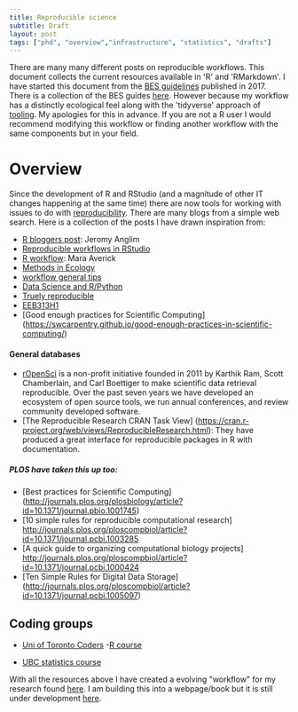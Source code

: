 ```yaml
---
title: Reproducible science
subtitle: Draft 
layout: post
tags: ["phd", "overview","infrastructure", "statistics", "drafts"]
---
```


There are many many different posts on reproducible workflows. This document collects the current resources available in 'R' and 'RMarkdown'. I have started this document from the [BES guidelines](https://github.com/BES2016Workshop/guidebook) published in 2017. There is a collection of the BES guides [here](https://www.britishecologicalsociety.org/publications/guides-to/). However because my workflow has a distinctly ecological feel along with the 'tidyverse' approach of [tooling](https://style.tidyverse.org/index.html). My apologies for this in advance. If you are not a R user I would recommend modifying this workflow or finding another workflow with the same components but in your field.

# Overview

Since the development of R and RStudio (and a magnitude of other IT changes happening at the same time) there are now tools for working with issues to do with [reproducibility](https://www.nature.com/news/1-500-scientists-lift-the-lid-on-reproducibility-1.19970). There are many blogs from a simple web search. 
Here is a collection of the posts I have drawn inspiration from:

- [R bloggers post](https://www.r-bloggers.com/reproducible-research-and-r-workflow/): Jeromy Anglim
- [Reproducible workflows in RStudio](https://cyberhelp.sesync.org/basic-git-lesson/2016/08/25/)
- [R workflow](https://maraaverick.rbind.io/2017/09/r-workflow-fun/): Mara Averick
- [Methods in Ecology](https://methodsblog.com/2016/10/05/reproducibility-with-r/)
- [workflow general tips](https://csgillespie.github.io/efficientR/workflow.html)
- [Data Science and R/Python](https://community.rstudio.com/t/data-science-project-template-for-r/3230)
- [Truely reproducible](https://timogrossenbacher.ch/2017/07/a-truly-reproducible-r-workflow/)
- [EEB313H1](https://uoftcoders.github.io/rcourse/lec16-rmarkdown.html)
- [Good enough practices for Scientific Computing] (https://swcarpentry.github.io/good-enough-practices-in-scientific-computing/)

#### General databases

- [rOpenSci](https://ropensci.org/about/) is a non-profit initiative founded in 2011 by Karthik Ram, Scott Chamberlain, and Carl Boettiger to make scientific data retrieval reproducible. Over the past seven years we have developed an ecosystem of open source tools, we run annual conferences, and review community developed software.
- [The Reproducible Research CRAN Task View] (https://cran.r-project.org/web/views/ReproducibleResearch.html): They have produced a great interface for reproducible packages in R with documentation.

##### PLOS have taken this up too:

- [Best practices for Scientific Computing] (http://journals.plos.org/plosbiology/article?id=10.1371/journal.pbio.1001745)
- [10 simple rules for reproducible computational research] http://journals.plos.org/ploscompbiol/article?id=10.1371/journal.pcbi.1003285
- [A quick guide to organizing computational biology projects] http://journals.plos.org/ploscompbiol/article?id=10.1371/journal.pcbi.1000424
- [Ten Simple Rules for Digital Data Storage] (http://journals.plos.org/ploscompbiol/article?id=10.1371/journal.pcbi.1005097)

## Coding groups

- [Uni of Toronto Coders](https://github.com/UofTCoders)
  -[R course](https://github.com/UofTCoders/rcourse)
  
- [UBC statistics course](http://stat545.com/Classroom/)

With all the resources above I have created a evolving "workflow" for my research found [here](https://github.com/davan690/reproducible-guide/). I am building this into a webpage/book but it is still under development [here]("https://davan690.github.io/reproducible-guide).